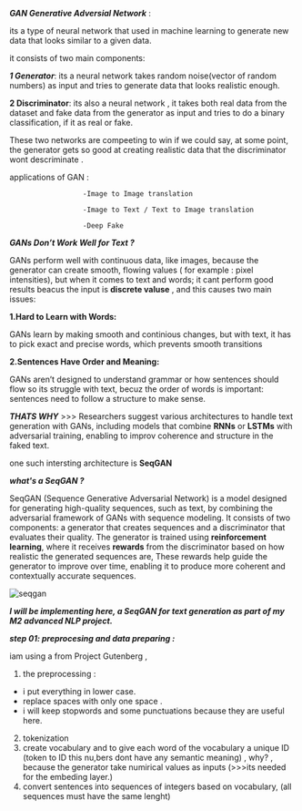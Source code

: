 ***GAN  Generative Adversial Network*** :

 its a type of neural network that used in machine learning to generate new data that looks similar to a given data.
 
 it consists of two main components:
 
***1 Generator***: its a neural network takes random noise(vector of random numbers) as input and tries to generate data that looks realistic enough.

**2 Discriminator**: its also a neural network , it takes both real data from the dataset and fake data from the generator as input and tries to do a binary classification, if it as real or fake.

These two networks are compeeting to win if we could say, at some point, the generator gets so good at creating realistic data that the discriminator wont descriminate .

applications of GAN :
       
                      -Image to Image translation

                      -Image to Text / Text to Image translation
                      
                      -Deep Fake


***GANs Don’t Work Well for Text ?***

GANs perform well with continuous data, like images, because the generator can create smooth, flowing values ( for example : pixel intensities), but when it comes to text and words; it cant perform good results beacus the input is **discrete valuse** , and this causes two main issues:

**1.Hard to Learn with Words:**

GANs learn by making smooth and continious changes, but with text, it has to pick exact and precise words, which prevents smooth transitions

**2.Sentences Have Order and Meaning:**

 GANs aren’t designed to understand grammar or how sentences should flow so its struggle with text, becuz the order of words is important: sentences need to follow a structure to make sense.

***THATS WHY*** >>>   Researchers suggest various architectures to handle text generation with GANs, including models that combine **RNNs** or **LSTMs** with adversarial training, enabling to improv coherence and structure in the faked text.

one such intersting architecture is **SeqGAN**

***what's a SeqGAN  ?***

SeqGAN (Sequence Generative Adversarial Network) is a model designed for generating high-quality sequences, such as text, by combining the adversarial framework of GANs with sequence modeling. It consists of two components: a generator that creates sequences and a discriminator that evaluates their quality. The generator is trained using **reinforcement learning**, where it receives **rewards** from the discriminator based on how realistic the generated sequences are, These rewards help guide the generator to improve over time, enabling it to produce more coherent and contextually accurate sequences.


![seqgan](https://github.com/user-attachments/assets/fae254c3-281a-4f68-acb8-cd2ce7c20cf7)



***I will be implementing here, a SeqGAN for text generation as part of my M2 advanced NLP project.***


***step 01: preprocesing and data preparing :***

iam using a from Project Gutenberg ,
   1. the preprocessing :
   - i put everything in lower case.
   - replace spaces with only one space .
   - i will keep stopwords and some punctuations because they are useful here.
   2. tokenization
   3. create vocabulary and to give each word of the vocabulary a unique ID (token to ID this nu,bers dont have any semantic meaning) , why? , because the generator take numirical values as inputs (>>>its needed for the embeding layer.)
   4. convert sentences into sequences of integers based on vocabulary, (all sequences must have the same lenght)
     
